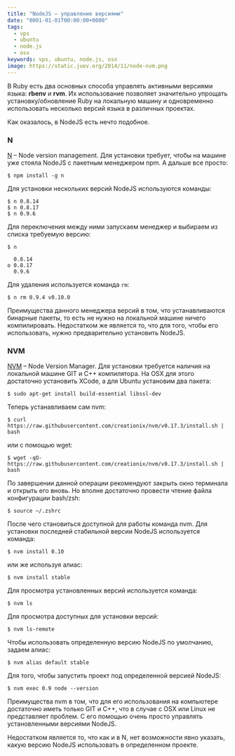 ```yaml
---
title: "NodeJS – управление версиями"
date: "0001-01-01T00:00:00+0000"
tags:
  - vps
  - ubuntu
  - node.js
  - osx
keywords: vps, ubuntu, node.js, osx
image: https://static.juev.org/2014/11/node-nvm.png
---
```

В Ruby есть два основных способа управлять активными версиями языка: **rbenv** и **rvm**. Их использование позволяет значительно упрощать установку/обновление Ruby на локальную машину и одновременно использовать несколько версий языка в различных проектах.

Как оказалось, в NodeJS есть нечто подобное.

### N

[N](https://github.com/tj/n "tj/n") – Node version management. Для установки требует, чтобы на машине уже стояла NodeJS с пакетным менеджером npm. А дальше все просто:

```shell
$ npm install -g n
```

Для установки нескольких версий NodeJS используются команды:

```shell
$ n 0.8.14
$ n 0.8.17
$ n 0.9.6
```

Для переключения между ними запускаем менеджер и выбираем из списка требуемую версию:

```shell
$ n

  0.8.14
ο 0.8.17
  0.9.6
```

Для удаления используется команда `rm`:

```shell
$ n rm 0.9.4 v0.10.0
```

Преимущества данного менеджера версий в том, что устанавливаются бинарные пакеты, то есть не нужно на локальной машине ничего компилировать. Недостатком же является то, что для того, чтобы его использовать, нужно предварительно установить NodeJS.

### NVM

[NVM](https://github.com/creationix/nvm "Node Version Manager") – Node Version Manager. Для установки требуется наличия на локальной машине GIT и C++ компилятора. На OSX для этого достаточно установить XCode, а для Ubuntu установим два пакета:

```shell
$ sudo apt-get install build-essential libssl-dev
```

Теперь устанавливаем сам nvm:

```shell
$ curl https://raw.githubusercontent.com/creationix/nvm/v0.17.3/install.sh | bash
```

или с помощью wget:

```shell
$ wget -qO- https://raw.githubusercontent.com/creationix/nvm/v0.17.3/install.sh | bash
```

По завершении данной операции рекомендуют закрыть окно терминала и открыть его вновь. Но вполне достаточно провести чтение файла конфигурации bash/zsh:

```shell
$ source ~/.zshrc
```

После чего становиться доступной для работы команда nvm. Для установки последней стабильной версии NodeJS используется команда:

```shell
$ nvm install 0.10
```

или же используя алиас:

```shell
$ nvm install stable
```

Для просмотра установленных версий используется команда:

```shell
$ nvm ls
```

Для просмотра доступных для установки версий:

```shell
$ nvm ls-remote
```

Чтобы использовать определенную версию NodeJS по умолчанию, задаем алиас:

```shell
$ nvm alias default stable
```

Для того, чтобы запустить проект под определенной версией NodeJS:

```shell
$ nvm exec 0.9 node --version
```

Преимущества nvm в том, что для его использования на компьютере достаточно иметь только GIT и C++, что в случае с OSX или Linux не представляет проблем. С его помощью очень просто управлять установленными версиями NodeJS.

Недостатком является то, что как и в N, нет возможности явно указать, какую версию NodeJS использовать в определенном проекте.

